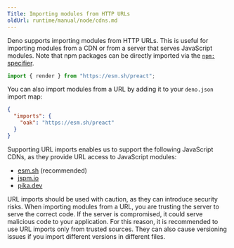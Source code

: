 ```yaml
---
Title: Importing modules from HTTP URLs
oldUrl: runtime/manual/node/cdns.md
---
```


Deno supports importing modules from HTTP URLs. This is useful for importing
modules from a CDN or from a server that serves JavaScript modules. Note that
npm packages can be directly imported via the
[`npm:` specifier](../../manual/node/npm_specifiers).

```typescript
import { render } from "https://esm.sh/preact";
```

You can also import modules from a URL by adding it to your `deno.json` import
map:

```json
{
  "imports": {
    "oak": "https://esm.sh/preact"
  }
}
```

Supporting URL imports enables us to support the following JavaScript CDNs, as
they provide URL access to JavaScript modules:

- [esm.sh](https://esm.sh/) (recommended)
- [jspm.io](https://jspm.io/)
- [pika.dev](https://pika.dev/)

URL imports should be used with caution, as they can introduce security risks.
When importing modules from a URL, you are trusting the server to serve the
correct code. If the server is compromised, it could serve malicious code to
your application. For this reason, it is recommended to use URL imports only
from trusted sources. They can also cause versioning issues if you import
different versions in different files.

